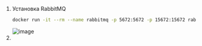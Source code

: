1. Установка RabbitMQ
   ```sh
   docker run -it --rm --name rabbitmq -p 5672:5672 -p 15672:15672 rabbitmq:3.9-management
   ```
   ![image](https://github.com/user-attachments/assets/69e3a578-082a-4763-b8d0-d9489986327e)
2. 
